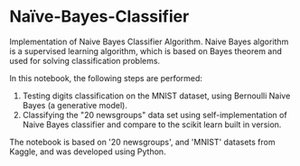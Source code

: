 # Naïve-Bayes-Classifier
Implementation of Naive Bayes Classifier Algorithm. Naive Bayes algorithm is a supervised learning algorithm, which is based on Bayes theorem and used for solving classification problems.

In this notebook, the following steps are performed:

1. Testing digits classification on the MNIST dataset, using Bernoulli Naive Bayes (a generative model).
2. Classifying the "20 newsgroups" data set using self-implementation of Naive Bayes classifier and compare to the scikit learn built in version.

The notebook is based on '20 newsgroups', and 'MNIST' datasets from Kaggle, and was developed using Python.
